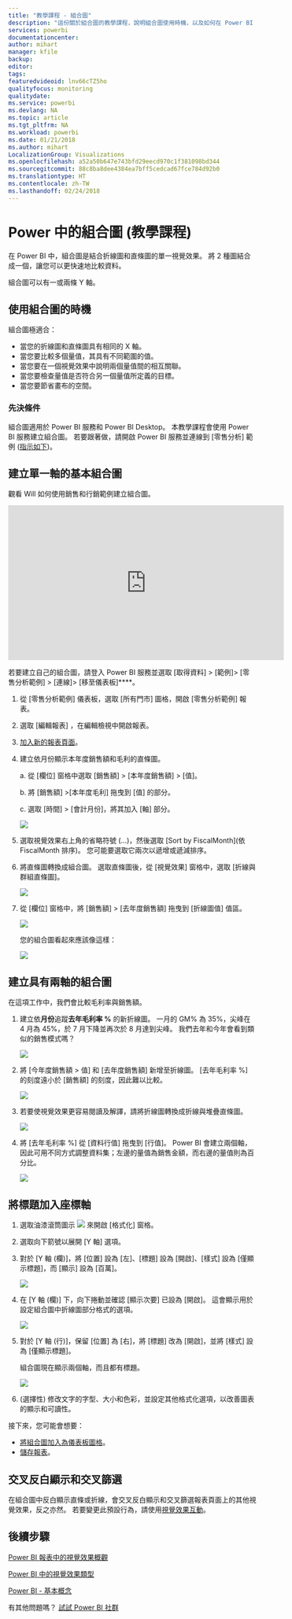 ```yaml
---
title: "教學課程 - 組合圖"
description: "這份關於組合圖的教學課程，說明組合圖使用時機，以及如何在 Power BI 服務與 Desktop 中建置。"
services: powerbi
documentationcenter: 
author: mihart
manager: kfile
backup: 
editor: 
tags: 
featuredvideoid: lnv66cTZ5ho
qualityfocus: monitoring
qualitydate: 
ms.service: powerbi
ms.devlang: NA
ms.topic: article
ms.tgt_pltfrm: NA
ms.workload: powerbi
ms.date: 01/21/2018
ms.author: mihart
LocalizationGroup: Visualizations
ms.openlocfilehash: a52a50b647e743bfd29eecd970c1f381098bd344
ms.sourcegitcommit: 88c8ba8dee4384ea7bff5cedcad67fce784d92b0
ms.translationtype: HT
ms.contentlocale: zh-TW
ms.lasthandoff: 02/24/2018
---
```

# <a name="combo-chart-in-power--tutorial"></a>Power 中的組合圖 (教學課程)
在 Power BI 中，組合圖是結合折線圖和直條圖的單一視覺效果。 將 2 種圖結合成一個，讓您可以更快速地比較資料。

組合圖可以有一或兩條 Y 軸。

## <a name="when-to-use-a-combo-chart"></a>使用組合圖的時機
組合圖極適合：

* 當您的折線圖和直條圖具有相同的 X 軸。
* 當您要比較多個量值，其具有不同範圍的值。
* 當您要在一個視覺效果中說明兩個量值間的相互關聯。
* 當您要檢查量值是否符合另一個量值所定義的目標。
* 當您要節省畫布的空間。

### <a name="prerequisites"></a>先決條件
組合圖適用於 Power BI 服務和 Power BI Desktop。 本教學課程會使用 Power BI 服務建立組合圖。 若要跟著做，請開啟 Power BI 服務並連線到 [零售分析] 範例 ([指示如下](#create))。


## <a name="create-a-basic-single-axis-combo-chart"></a>建立單一軸的基本組合圖
觀看 Will 如何使用銷售和行銷範例建立組合圖。

<iframe width="560" height="315" src="https://www.youtube.com/embed/lnv66cTZ5ho?list=PL1N57mwBHtN0JFoKSR0n-tBkUJHeMP2cP" frameborder="0" allowfullscreen></iframe>

<a name="create"></a> 若要建立自己的組合圖，請登入 Power BI 服務並選取 [取得資料] \> [範例]\> [零售分析範例] > [連線]> [移至儀表板]****。

1. 從 [零售分析範例] 儀表板，選取 [所有門市]  圖格，開啟 [零售分析範例] 報表。
2. 選取 [編輯報表]  ，在編輯檢視中開啟報表。
3. [加入新的報表頁面](power-bi-report-add-page.md)。
4. 建立依月份顯示本年度銷售額和毛利的直條圖。

    a.  從 [欄位] 窗格中選取 [銷售額] \> [本年度銷售額] >  [值]。

    b.  將 [銷售額] \>[本年度毛利] 拖曳到 [值] 的部分。

    c.  選取 [時間] \> [會計月份]，將其加入 [軸] 部分。

    ![](media/power-bi-visualization-combo-chart/combotutorial1new.png)
5. 選取視覺效果右上角的省略符號 (...)，然後選取 [Sort by FiscalMonth]\(依 FiscalMonth 排序)。 您可能要選取它兩次以遞增或遞減排序。

6. 將直條圖轉換成組合圖。 選取直條圖後，從 [視覺效果] 窗格中，選取 [折線與群組直條圖]。

    ![](media/power-bi-visualization-combo-chart/converttocombo_new2.png)
7. 從 [欄位] 窗格中，將 [銷售額] \> [去年度銷售額] 拖曳到 [折線圖值] 值區。

   ![](media/power-bi-visualization-combo-chart/linevaluebucket.png)

   您的組合圖看起來應該像這樣：

   ![](media/power-bi-visualization-combo-chart/combochartdone-new.png)

## <a name="create-a-combo-chart-with-two-axes"></a>建立具有兩軸的組合圖
在這項工作中，我們會比較毛利率與銷售額。

1. 建立依**月份**追蹤**去年毛利率 %** 的新折線圖。  一月的 GM% 為 35%，尖峰在 4 月為 45%，於 7 月下降並再次於 8 月達到尖峰。 我們去年和今年會看到類似的銷售模式嗎？

   ![](media/power-bi-visualization-combo-chart/combo1_new.png)
2. 將 [今年度銷售額 > 值] 和 [去年度銷售額] 新增至折線圖。 [去年毛利率 %] 的刻度遠小於 [銷售額] 的刻度，因此難以比較。      

   ![](media/power-bi-visualization-combo-chart/flatline_new.png)
3. 若要使視覺效果更容易閱讀及解譯，請將折線圖轉換成折線與堆疊直條圖。

   ![](media/power-bi-visualization-combo-chart/converttocombo_new.png)
4. 將 [去年毛利率 %] 從 [資料行值] 拖曳到 [行值]。 Power BI 會建立兩個軸，因此可用不同方式調整資料集；左邊的量值為銷售金額，而右邊的量值則為百分比。

   ![](media/power-bi-visualization-combo-chart/power-bi-combochart.png)    

## <a name="add-titles-to-the-axes"></a>將標題加入座標軸
1. 選取油漆滾筒圖示 ![](media/power-bi-visualization-combo-chart/power-bi-paintroller.png) 來開啟 [格式化] 窗格。
2. 選取向下箭號以展開 [Y 軸]  選項。
3. 對於 [Y 軸 (欄)]，將 [位置] 設為 [左]、[標題] 設為 [開啟]、[樣式] 設為 [僅顯示標題]，而 [顯示] 設為 [百萬]。

   ![](media/power-bi-visualization-combo-chart/power-bi-y-axis-column.png)
4. 在 [Y 軸 (欄)] 下，向下捲動並確認 [顯示次要] 已設為 [開啟]。 這會顯示用於設定組合圖中折線圖部分格式的選項。

   ![](media/power-bi-visualization-combo-chart/power-bi-show-secondary.png)
5. 對於 [Y 軸 (行)]，保留 [位置] 為 [右]，將 [標題] 改為 [開啟]，並將 [樣式] 設為 [僅顯示標題]。

   組合圖現在顯示兩個軸，而且都有標題。

   ![](media/power-bi-visualization-combo-chart/power-bi-titles-on.png)

6. (選擇性) 修改文字的字型、大小和色彩，並設定其他格式化選項，以改善圖表的顯示和可讀性。

接下來，您可能會想要：

* [將組合圖加入為儀表板圖格](service-dashboard-tiles.md)。
* [儲存報表](service-report-save.md)。

## <a name="cross-highlighting-and-cross-filtering"></a>交叉反白顯示和交叉篩選

在組合圖中反白顯示直條或折線，會交叉反白顯示和交叉篩選報表頁面上的其他視覺效果，反之亦然。 若要變更此預設行為，請使用[視覺效果互動](service-reports-visual-interactions.md)。

## <a name="next-steps"></a>後續步驟

[Power BI 報表中的視覺效果概觀](power-bi-report-visualizations.md)

[Power BI 中的視覺效果類型](power-bi-visualization-types-for-reports-and-q-and-a.md)

[Power BI - 基本概念](service-basic-concepts.md)

有其他問題嗎？ [試試 Power BI 社群](http://community.powerbi.com/)
